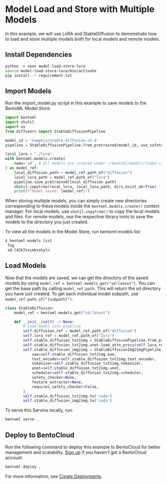 # Model Load and Store with Multiple Models

In this example, we will use LoRA and StableDiffusion to demonstrate how to load and store multiple models both for local models and remote models.

## Install Dependencies
```bash
python -m venv model-load-store-lora
source model-load-store-lora/bin/activate
pip install -r requirement.txt
```

## Import Models

Run the import_model.py script in this example to save models to the BentoML Model Store.
```python
import bentoml
import shutil
import os
from diffusers import StableDiffusionPipeline

model_id = 'CompVis/stable-diffusion-v1-4'
pipeline = StableDiffusionPipeline.from_pretrained(model_id, use_safetensors=True)

local_lora = "./lora"
with bentoml.models.create(
    name='sd', # All models are created under ~/bentoml/models/{name = sd}
) as model_ref:
    local_diffusion_path = model_ref.path_of("diffusion")
    local_lora_path = model_ref.path_of("lora")
    pipeline.save_pretrained(local_diffusion_path)
    shutil.copytree(local_lora, local_lora_path, dirs_exist_ok=True)
    print(f"Model saved: {model_ref}")
```

When storing multiple models, you can simply create new directories corresponding to these models inside the `bentoml.models.create()` context manager. For local models, use `shutil.copytree()` to copy the local models and files. For remote models, use the respective library tools to save the models to the directory you just created.

To view all the models in the Model Store, run bentoml models list:
```bash
$ bentoml models list
 Tag                                                                             Module                              Size        Creation Time
 sd:l42k7zxcmksxhyln                                                                                                 5.11 GiB    2024-03-15 00:24:22
```

## Load Models
Now that the models are saved, we can get the directory of the saved models by using `model_ref = bentoml.models.get("sd:latest")`. You can get the base path by calling `model_ref.path`. This will return the sd directory you have just created. To
get each individual model subpath, use `model_ref.path_of("{subpath}")`.

```python
class StableDiffusion:
    model_ref = bentoml.models.get("sd:latest")

    def __init__(self) -> None:
        # Load model into pipeline
        self.diffusion_ref = model_ref.path_of("diffusion")
        self.lora_ref = model_ref.path_of("lora")
        self.stable_diffusion_txt2img = StableDiffusionPipeline.from_pretrained(self.diffusion_ref, use_safetensors=True)
        self.stable_diffusion_txt2img.unet.load_attn_procs(self.lora_ref)
        self.stable_diffusion_img2img = StableDiffusionImg2ImgPipeline(
            vae=self.stable_diffusion_txt2img.vae,
            text_encoder=self.stable_diffusion_txt2img.text_encoder,
            tokenizer=self.stable_diffusion_txt2img.tokenizer,
            unet=self.stable_diffusion_txt2img.unet,
            scheduler=self.stable_diffusion_txt2img.scheduler,
            safety_checker=None,
            feature_extractor=None,
            requires_safety_checker=False,
        )
        self.stable_diffusion_txt2img.to('cuda')
        self.stable_diffusion_img2img.to('cuda')
```

To serve this Service locally, run:
```bash
bentoml serve .
```

## Deploy to BentoCloud
Run the following command to deploy this example to BentoCloud for better management and scalability. [Sign up](https://www.bentoml.com/) if you haven't got a BentoCloud account.
```bash
bentoml deploy .
```
For more information, see [Create Deployments](https://docs.bentoml.com/en/latest/bentocloud/how-tos/create-deployments.html).
